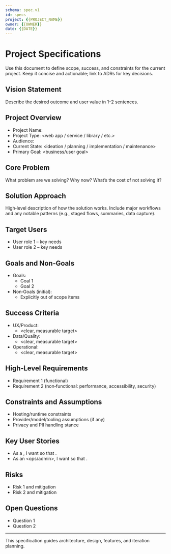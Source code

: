 ```yaml
---
schema: spec.v1
id: specs
project: {{PROJECT_NAME}}
owner: {{OWNER}}
date: {{DATE}}
---
```


# Project Specifications

Use this document to define scope, success, and constraints for the current project. Keep it concise and actionable; link to ADRs for key decisions.

## Vision Statement

Describe the desired outcome and user value in 1–2 sentences.

## Project Overview

- Project Name: <name>
- Project Type: <web app / service / library / etc.>
- Audience: <primary users>
- Current State: <ideation / planning / implementation / maintenance>
- Primary Goal: <business/user goal>

## Core Problem

What problem are we solving? Why now? What’s the cost of not solving it?

## Solution Approach

High‑level description of how the solution works. Include major workflows and any notable patterns (e.g., staged flows, summaries, data capture).

## Target Users

- User role 1 – key needs
- User role 2 – key needs

## Goals and Non‑Goals

- Goals:
  - Goal 1
  - Goal 2
- Non‑Goals (initial):
  - Explicitly out of scope items

## Success Criteria

- UX/Product:
  - <clear, measurable target>
- Data/Quality:
  - <clear, measurable target>
- Operational:
  - <clear, measurable target>

## High‑Level Requirements

- Requirement 1 (functional)
- Requirement 2 (non‑functional: performance, accessibility, security)

## Constraints and Assumptions

- Hosting/runtime constraints
- Provider/model/tooling assumptions (if any)
- Privacy and PII handling stance

## Key User Stories

- As a <user>, I want <capability> so that <benefit>.
- As an <ops/admin>, I want <capability> so that <benefit>.

## Risks

- Risk 1 and mitigation
- Risk 2 and mitigation

## Open Questions

- Question 1
- Question 2

---

This specification guides architecture, design, features, and iteration planning.
